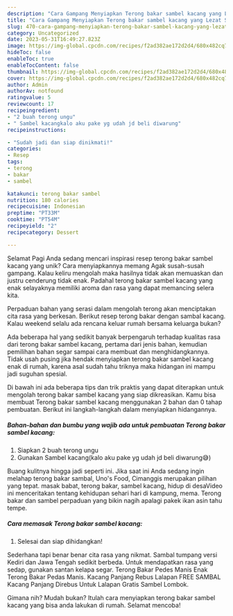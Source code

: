 ```yaml
---
description: "Cara Gampang Menyiapkan Terong bakar sambel kacang yang Lezat Sekali, Mantap"
title: "Cara Gampang Menyiapkan Terong bakar sambel kacang yang Lezat Sekali, Mantap"
slug: 470-cara-gampang-menyiapkan-terong-bakar-sambel-kacang-yang-lezat-sekali-mantap
category: Uncategorized
date: 2023-05-31T16:49:27.823Z
image: https://img-global.cpcdn.com/recipes/f2ad382ae172d2d4/680x482cq70/terong-bakar-sambel-kacang-foto-resep-utama.jpg
hideToc: false
enableToc: true
enableTocContent: false
thumbnail: https://img-global.cpcdn.com/recipes/f2ad382ae172d2d4/680x482cq70/terong-bakar-sambel-kacang-foto-resep-utama.jpg
cover: https://img-global.cpcdn.com/recipes/f2ad382ae172d2d4/680x482cq70/terong-bakar-sambel-kacang-foto-resep-utama.jpg
author: Admin
authorAv: notfound
ratingvalue: 5
reviewcount: 17
recipeingredient:
- "2 buah terong ungu"
- " Sambel kacangkalo aku pake yg udah jd beli diwarung"
recipeinstructions:

- "Sudah jadi dan siap dinikmati!"
categories:
- Resep
tags:
- terong
- bakar
- sambel

katakunci: terong bakar sambel 
nutrition: 180 calories
recipecuisine: Indonesian
preptime: "PT33M"
cooktime: "PT54M"
recipeyield: "2"
recipecategory: Dessert

---
```



Selamat Pagi Anda sedang mencari inspirasi resep terong bakar sambel kacang yang unik? Cara menyiapkannya memang Agak susah-susah gampang. Kalau keliru mengolah maka hasilnya tidak akan memuaskan dan justru cenderung tidak enak. Padahal terong bakar sambel kacang yang enak selayaknya memiliki aroma dan rasa yang dapat memancing selera kita.


Perpaduan bahan yang serasi dalam mengolah terong akan menciptakan cita rasa yang berkesan. Berikut resep terong bakar dengan sambal kacang. Kalau weekend selalu ada rencana keluar rumah bersama keluarga bukan?

Ada beberapa hal yang sedikit banyak berpengaruh terhadap kualitas rasa dari terong bakar sambel kacang, pertama dari jenis bahan, kemudian pemilihan bahan segar sampai cara membuat dan menghidangkannya. Tidak usah pusing jika hendak menyiapkan terong bakar sambel kacang enak di rumah, karena asal sudah tahu triknya maka hidangan ini mampu jadi suguhan spesial.


Di bawah ini ada beberapa tips dan trik praktis yang dapat diterapkan untuk mengolah terong bakar sambel kacang yang siap dikreasikan. Kamu bisa membuat Terong bakar sambel kacang menggunakan 2 bahan dan 0 tahap pembuatan. Berikut ini langkah-langkah dalam menyiapkan hidangannya.

<!--inarticleads1-->

##### Bahan-bahan dan bumbu yang wajib ada untuk pembuatan Terong bakar sambel kacang:

1. Siapkan 2 buah terong ungu
1. Gunakan  Sambel kacang(kalo aku pake yg udah jd beli diwarung😅)


Buang kulitnya hingga jadi seperti ini. Jika saat ini Anda sedang ingin melahap terong bakar sambal, Uno&#39;s Food, Cimanggis merupakan pilihan yang tepat. masak babat, terong bakar, sambel kacang, hidup di desaVideo ini menceritakan tentang kehidupan sehari hari di kampung, mema. Terong bakar dan sambel perpaduan yang bikin nagih apalagi pakek ikan asin tahu tempe. 

<!--inarticleads2-->

##### Cara memasak Terong bakar sambel kacang:


1. Selesai dan siap dihidangkan!

Sederhana tapi benar benar cita rasa yang nikmat. Sambal tumpang versi Kediri dan Jawa Tengah sedikit berbeda. Untuk mendapatkan rasa yang sedap, gunakan santan kelapa segar. Terong Bakar Pedes Manis Enak Terong Bakar Pedas Manis. Kacang Panjang Rebus Lalapan FREE SAMBAL Kacang Panjang Direbus Untuk Lalapan Gratis Sambel Lombok. 

Gimana nih? Mudah bukan? Itulah cara menyiapkan terong bakar sambel kacang yang bisa anda lakukan di rumah. Selamat mencoba!
